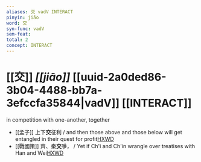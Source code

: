 ```yaml
---
aliases: 交 vadV INTERACT
pinyin: jiāo
word: 交
syn-func: vadV
sem-feat: 
total: 2
concept: INTERACT 
---
```

# [[交]] *[[jiāo]]*  [[uuid-2a0ded86-3b04-4488-bb7a-3efccfa35844|vadV]] [[INTERACT]]
in competition with one-another, together
 - [[孟子]] 上下**交**征利 / and then those above and those below will get entangled in their quest for profit[HXWD](https://hxwd.org/textview.html?location=KR1h0001_tls_001-2a.11)
 - [[戰國策]] 齊、秦**交**爭， / Yet if Ch'i and Ch'in wrangle over treatises with Han and Wei[HXWD](https://hxwd.org/textview.html?location=KR2e0003_tls_080-1a.8)